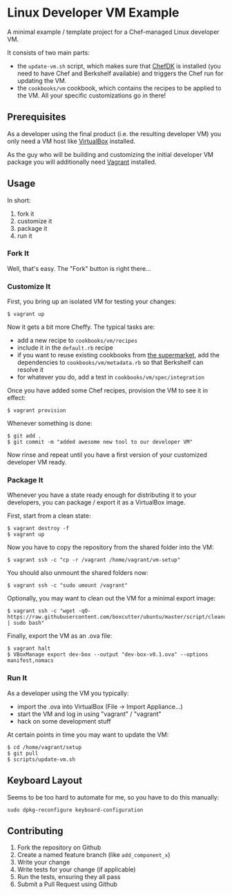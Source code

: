 
# Linux Developer VM Example

A minimal example / template project for a Chef-managed Linux developer VM.

It consists of two main parts:

 * the `update-vm.sh` script, which makes sure that [ChefDK](https://downloads.chef.io/chef-dk/)
   is installed (you need to have Chef and Berkshelf available) and triggers the Chef run
   for updating the VM.
 * the `cookbooks/vm` cookbook, which contains the recipes to be applied to the VM.
   All your specific customizations go in there!

## Prerequisites

As a developer using the final product (i.e. the resulting developer VM) you
only need a VM host like [VirtualBox](http://virtualbox.org/wiki/Downloads)
installed.

As the guy who will be building and customizing the initial developer VM package
you will additionally need [Vagrant](http://www.vagrantup.com/) installed.

## Usage

In short:

 1. fork it
 2. customize it
 3. package it
 4. run it

### Fork It

Well, that's easy. The "Fork" button is right there...

### Customize It

First, you bring up an isolated VM for testing your changes:
```
$ vagrant up
```

Now it gets a bit more Cheffy. The typical tasks are:

 * add a new recipe to `cookbooks/vm/recipes`
 * include it in the `default.rb` recipe
 * if you want to reuse existing cookbooks from [the supermarket](https://supermarket.chef.io/),
   add the dependencies to `cookbooks/vm/metadata.rb` so that Berkshelf can resolve it
 * for whatever you do, add a test in `cookbooks/vm/spec/integration`

Once you have added some Chef recipes, provision the VM to see it in effect:
```
$ vagrant provision
```

Whenever something is done:
```
$ git add .
$ git commit -m "added awesome new tool to our developer VM"
```

Now rinse and repeat until you have a first version of your customized developer VM ready.


### Package It

Whenever you have a state ready enough for distributing it to your developers,
you can package / export it as a VirtualBox image.

First, start from a clean state:
```
$ vagrant destroy -f
$ vagrant up
```

Now you have to copy the repository from the shared folder into the VM:
```
$ vagrant ssh -c "cp -r /vagrant /home/vagrant/vm-setup"
```

You should also unmount the shared folders now:
```
$ vagrant ssh -c "sudo umount /vagrant"
```

Optionally, you may want to clean out the VM for a minimal export image:
```
$ vagrant ssh -c "wget -qO- https://raw.githubusercontent.com/boxcutter/ubuntu/master/script/cleanup.sh | sudo bash"
```

Finally, export the VM as an .ova file:
```
$ vagrant halt
$ VBoxManage export dev-box --output "dev-box-v0.1.ova" --options manifest,nomacs
```


### Run It

As a developer using the VM you typically:

 * import the .ova into VirtualBox (File -> Import Appliance...)
 * start the VM and log in using "vagrant" / "vagrant"
 * hack on some development stuff

At certain points in time you may want to update the VM:
```
$ cd /home/vagrant/setup
$ git pull
$ scripts/update-vm.sh
```


## Keyboard Layout

Seems to be too hard to automate for me, so you have to do this manually:
```
sudo dpkg-reconfigure keyboard-configuration
```


## Contributing

1. Fork the repository on Github
2. Create a named feature branch (like `add_component_x`)
3. Write your change
4. Write tests for your change (if applicable)
5. Run the tests, ensuring they all pass
6. Submit a Pull Request using Github
